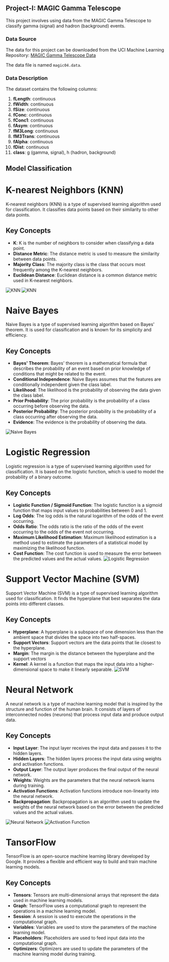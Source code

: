 ## **Project-I: MAGIC Gamma Telescope**

This project involves using data from the MAGIC Gamma Telescope to classify gamma (signal) and hadron (background) events.

### **Data Source**

The data for this project can be downloaded from the UCI Machine Learning Repository: [MAGIC Gamma Telescope Data](https://archive.ics.uci.edu/ml/datasets/MAGIC+Gamma+Telescope)

The data file is named `magic04.data`.

### **Data Description**

The dataset contains the following columns:

1. **fLength**: continuous
2. **fWidth**: continuous
3. **fSize**: continuous
4. **fConc**: continuous
5. **fConc1**: continuous
6. **fAsym**: continuous
7. **fM3Long**: continuous
8. **fM3Trans**: continuous
9. **fAlpha**: continuous
10. **fDist**: continuous
11. **class**: g (gamma, signal), h (hadron, background)

## **Model Classification**

# K-nearest Neighbors (KNN)

K-nearest neighbors (KNN) is a type of supervised learning algorithm used for classification. It classifies data points based on their similarity to other data points.

## Key Concepts

- **K**: K is the number of neighbors to consider when classifying a data point.
- **Distance Metric**: The distance metric is used to measure the similarity between data points.
- **Majority Class**: The majority class is the class that occurs most frequently among the K-nearest neighbors.
- **Euclidean Distance**: Euclidean distance is a common distance metric used in K-nearest neighbors.

![KNN](image.png)
![KNN](image-1.png)

# Naive Bayes

Naive Bayes is a type of supervised learning algorithm based on Bayes' theorem. It is used for classification and is known for its simplicity and efficiency.

## Key Concepts

- **Bayes' Theorem**: Bayes' theorem is a mathematical formula that describes the probability of an event based on prior knowledge of conditions that might be related to the event.
- **Conditional Independence**: Naive Bayes assumes that the features are conditionally independent given the class label.
- **Likelihood**: The likelihood is the probability of observing the data given the class label.
- **Prior Probability**: The prior probability is the probability of a class occurring before observing the data.
- **Posterior Probability**: The posterior probability is the probability of a class occurring after observing the data.
- **Evidence**: The evidence is the probability of observing the data.

![Naive Bayes](image-2.png)

# Logistic Regression

Logistic regression is a type of supervised learning algorithm used for classification. It is based on the logistic function, which is used to model the probability of a binary outcome.

## Key Concepts

- **Logistic Function / Sigmoid Function**: The logistic function is a sigmoid function that maps input values to probabilities between 0 and 1.
- **Log Odds**: The log odds is the natural logarithm of the odds of the event occurring.
- **Odds Ratio**: The odds ratio is the ratio of the odds of the event occurring to the odds of the event not occurring.
- **Maximum Likelihood Estimation**: Maximum likelihood estimation is a method used to estimate the parameters of a statistical model by maximizing the likelihood function.
- **Cost Function**: The cost function is used to measure the error between the predicted values and the actual values.
![Logistic Regression](image-3.png)

# Support Vector Machine (SVM)

Support Vector Machine (SVM) is a type of supervised learning algorithm used for classification. It finds the hyperplane that best separates the data points into different classes.

## Key Concepts

- **Hyperplane**: A hyperplane is a subspace of one dimension less than the ambient space that divides the space into two half-spaces.
- **Support Vectors**: Support vectors are the data points that lie closest to the hyperplane.
- **Margin**: The margin is the distance between the hyperplane and the support vectors
- **Kernel**: A kernel is a function that maps the input data into a higher-dimensional space to make it linearly separable.
![SVM](image-4.png)

# Neural Network

A neural network is a type of machine learning model that is inspired by the structure and function of the human brain. It consists of layers of interconnected nodes (neurons) that process input data and produce output data.

## Key Concepts

- **Input Layer**: The input layer receives the input data and passes it to the hidden layers.
- **Hidden Layers**: The hidden layers process the input data using weights and activation functions.
- **Output Layer**: The output layer produces the final output of the neural network.
- **Weights**: Weights are the parameters that the neural network learns during training.
- **Activation Functions**: Activation functions introduce non-linearity into the neural network.
- **Backpropagation**: Backpropagation is an algorithm used to update the weights of the neural network based on the error between the predicted values and the actual values.

![Neural Network](image-5.png)
![Activation Function](image-6.png)

# **TansorFlow**

TensorFlow is an open-source machine learning library developed by Google. It provides a flexible and efficient way to build and train machine learning models.

## Key Concepts

- **Tensors**: Tensors are multi-dimensional arrays that represent the data used in machine learning models.
- **Graph**: TensorFlow uses a computational graph to represent the operations in a machine learning model.
- **Session**: A session is used to execute the operations in the computational graph.
- **Variables**: Variables are used to store the parameters of the machine learning model.
- **Placeholders**: Placeholders are used to feed input data into the computational graph.
- **Optimizers**: Optimizers are used to update the parameters of the machine learning model during training.
